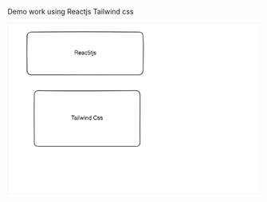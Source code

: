 

Demo work using Reactjs Tailwind css

![Reactjs and tailwind css](/.eraser/Z8oqY9Ui2P7jYvbQkafq___7hgAqfojGYUnneP5pZn5Za3nO7w1___---figure---9-a8skTsT-bW7muZ1WtXm---figure---d21urLAY9tgRw4-DNwMyDg.png "Reactjs and tailwind css")





<!--- Eraser file: https://app.eraser.io/workspace/Z8oqY9Ui2P7jYvbQkafq --->
